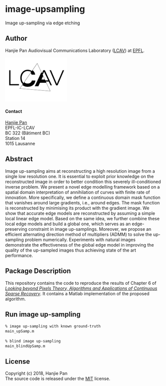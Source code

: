# image-upsampling
Image up-sampling via edge etching

Author
-------

Hanjie Pan
Audiovisual Communications Laboratory ([LCAV](http://lcav.epfl.ch)) at [EPFL](http://www.epfl.ch).<br>

<img src="./html/LCAV_anim_200.gif">

#### Contact

[Hanjie Pan](mailto:panhanjie[at]gmail[dot]com)<br>
EPFL-IC-LCAV<br>
BC 322 (Bâtiment BC)<br>
Station 14<br>
1015 Lausanne

Abstract
--------

Image up-sampling aims at reconstructing a high resolution image from a single low resolution one. 
It is essential to exploit prior knowledge on the reconstructed image in order to better condition 
this severely ill-conditioned inverse problem. We present a novel edge modelling framework based on 
a spatial domain interpretation of annihilation of curves with finite rate of innovation. 
More specifically, we define a continuous domain mask function that vanishes around large gradients, 
i.e., around edges. The mask function is reconstructed by minimising its product with the gradient image. 
We show that accurate edge models are reconstructed by assuming a simple local linear edge model. 
Based on the same idea, we further combine these local edge models and build a global one, 
which serves as an edge-preserving constraint in image up-samplings. Moreover, we propose 
an efficient alternating direction method of multipliers (ADMM) to solve the up-sampling 
problem numerically. Experiments with natural images demonstrate the effectiveness 
of the global edge model in improving the quality of the up-sampled images thus achieving state 
of the art performance.

Package Description
-------------------

This repository contains the code to reproduce the results of Chapter 6 of [*Looking beyond Pixels Theory, Algorithms and Applications of Continuous Sparse Recovery*](https://infoscience.epfl.ch/record/255725). It contains a Matlab implementation of the proposed algorithm.

Run image up-sampling
--------------------------------------
    % image up-sampling with known ground-truth
    main_upSamp.m
    
    % blind image up-sampling
    main_blindUpSamp.m

License
-------

Copyright (c) 2018, Hanjie Pan<br>
The source code is released under the [MIT](LICENSE.txt) license.